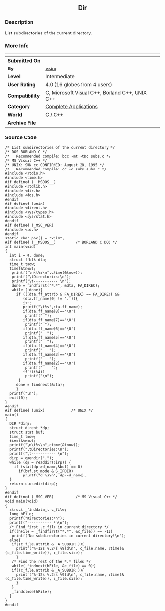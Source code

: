 ﻿<div align="center">

## Dir


</div>

### Description

List subdirectories of the current directory.
 
### More Info
 


<span>             |<span>
---                |---
**Submitted On**   |
**By**             |[vsim](https://github.com/Planet-Source-Code/PSCIndex/blob/master/ByAuthor/vsim.md)
**Level**          |Intermediate
**User Rating**    |4.0 (16 globes from 4 users)
**Compatibility**  |C, Microsoft Visual C\+\+, Borland C\+\+, UNIX C\+\+
**Category**       |[Complete Applications](https://github.com/Planet-Source-Code/PSCIndex/blob/master/ByCategory/complete-applications__3-7.md)
**World**          |[C / C\+\+](https://github.com/Planet-Source-Code/PSCIndex/blob/master/ByWorld/c-c.md)
**Archive File**   |[](https://github.com/Planet-Source-Code/vsim-dir__3-3047/archive/master.zip)





### Source Code

```
/* List subdirectories of the current directory */
/* DOS BORLAND C */
/*   Recommended compile: bcc -mt -tDc subs.c */
/* MS Visual C++ */
/* UNIX: SUN cc CONFIRMED: August 28, 1995 */
/*   Recommended compile: cc -o subs subs.c */
#include <stdio.h>
#include <time.h>
#if defined (__MSDOS__)
#include <stdlib.h>
#include <dir.h>
#include <dos.h>
#endif
#if defined (unix)
#include <dirent.h>
#include <sys/types.h>
#include <sys/stat.h>
#endif
#if defined (_MSC_VER)
#include <io.h>
#endif
static char poc[] = "vsim";
#if defined (__MSDOS__)         /* BORLAND C DOS */
int main(void)
{
  int i = 0, done;
  struct ffblk dta;
  time_t tnow;
  time(&tnow);
   printf("\n\t%s\n",ctime(&tnow));
   printf("\tDirectories:\n");
   printf("\t----------- \n");
   done = findfirst("*.*", &dta, FA_DIREC);
   while (!done){
     if (((dta.ff_attrib & FA_DIREC) == FA_DIREC) &&
        (dta.ff_name[0] != '.')){
        i++;
        printf("\t%s",dta.ff_name);
        if(dta.ff_name[8]=='\0')
         printf(" ");
        if(dta.ff_name[7]=='\0')
         printf(" ");
        if(dta.ff_name[6]=='\0')
         printf("  ");
        if(dta.ff_name[5]=='\0')
         printf("  ");
        if(dta.ff_name[4]=='\0')
         printf("   ");
        if(dta.ff_name[3]=='\0')
         printf("   ");
        if(dta.ff_name[2]=='\0')
         printf("    ");
        if(!(i%4))
         printf("\n");
      }
     done = findnext(&dta);
     }
  printf("\n");
  exit(0);
}
#endif
#if defined (unix)            /* UNIX */
main()
{
  DIR *dirp;
  struct dirent *dp;
  struct stat buf;
  time_t tnow;
  time(&tnow);
  printf("\n\t%s\n",ctime(&tnow));
  printf("\tDirectories:\n");
  printf("\t----------- \n");
  dirp = opendir(".");
  while (dp = readdir(dirp)) {
    if (stat(dp->d_name,&buf) == 0)
      if(buf.st_mode & S_IFDIR)
        printf("d %s\n", dp->d_name);
  }
  return closedir(dirp);
}
#endif
#if defined (_MSC_VER)          /* MS Visual C++ */
void main(void)
{
  struct _finddata_t c_file;
  long hFile;
  printf("Directories:\n");
  printf("----------- \n\n");
  /* Find first .c file in current directory */
  if((hFile = _findfirst("*.*", &c_file)) == -1L)
   printf("No subdirectories in current directory!\n");
  else{
   if((c_file.attrib & _A_SUBDIR )){
     printf("%-12s %.24s %9ld\n", c_file.name, ctime(&(c_file.time_write)), c_file.size);
     }
   /* Find the rest of the *.* files */
   while(_findnext(hFile, &c_file) == 0){
   if((c_file.attrib & _A_SUBDIR )){
     printf("%-12s %.24s %9ld\n", c_file.name, ctime(&(c_file.time_write)), c_file.size);
     }
   }
   _findclose(hFile);
  }
}
#endif
```

